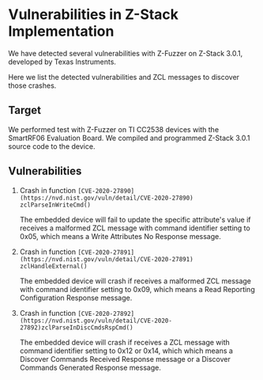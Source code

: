 # Vulnerabilities in Z-Stack Implementation

We have detected several vulnerabilities with Z-Fuzzer on Z-Stack 3.0.1, developed by Texas Instruments.

Here we list the detected vulnerabilities and ZCL messages to discover those crashes.

## Target

We performed test with Z-Fuzzer on TI CC2538 devices with the SmartRF06 Evaluation Board.
We compiled and programmed Z-Stack 3.0.1 source code to the device.

## Vulnerabilities
1. Crash in function ``` [CVE-2020-27890](https://nvd.nist.gov/vuln/detail/CVE-2020-27890) zclParseInWriteCmd() ```   

   The embedded device will fail to update the specific attribute's value if receives a malformed ZCL message with command identifier setting to 0x05, which means a Write Attributes No Response message.

2. Crash in function ``` [CVE-2020-27891](https://nvd.nist.gov/vuln/detail/CVE-2020-27891) zclHandleExternal() ```

   The embedded device will crash if receives a malformed ZCL message with command identifier setting to 0x09, which means a Read Reporting Configuration Response message.
   
3. Crash in function ``` [CVE-2020-27892](https://nvd.nist.gov/vuln/detail/CVE-2020-27892)zclParseInDiscCmdsRspCmd() ```

   The embedded device will crash if receives a ZCL message with command identifier setting to 0x12 or 0x14, which which means a Discover Commands Received Response message or a Discover Commands Generated Response message.